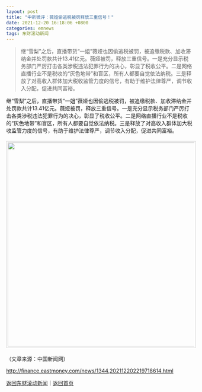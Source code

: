 ```yaml
---
layout: post
title: "中新微评：薇娅偷逃税被罚释放三重信号！"
date: 2021-12-20 16:18:06 +0800
categories: emnews
tags: 东财滚动新闻
---
```

> 继“雪梨”之后，直播带货“一姐”薇娅也因偷逃税被罚，被追缴税款、加收滞纳金并处罚款共计13.41亿元。薇娅被罚，释放三重信号。一是充分显示税务部门严厉打击各类涉税违法犯罪行为的决心，彰显了税收公平。二是网络直播行业不是税收的“灰色地带”和盲区，所有人都要自觉依法纳税。三是释放了对高收入群体加大税收监管力度的信号，有助于维护法律尊严，调节收入分配，促进共同富裕。

<p>继“雪梨”之后，直播带货“一姐”薇娅也因偷逃税被罚，被追缴税款、加收滞纳金并处罚款共计13.41亿元。薇娅被罚，释放三重信号。一是充分显示税务部门严厉打击各类涉税违法犯罪行为的决心，彰显了税收公平。二是网络直播行业不是税收的“灰色地带”和盲区，所有人都要自觉依法纳税。三是释放了对高收入群体加大税收监管力度的信号，有助于维护法律尊严，调节收入分配，促进共同富裕。</p><center><img src="https://dfscdn.dfcfw.com/download/D24870733177820232527.jpg" emheight="1097" style="border:#d1d1d1 1px solid;padding:3px;margin:5px 0;" width="550" /></center><p class="em_media">（文章来源：中国新闻网）</p>

<http://finance.eastmoney.com/news/1344,202112202219718614.html>

[返回东财滚动新闻](//finews.withounder.com/emnews/)｜[返回首页](//finews.withounder.com/)